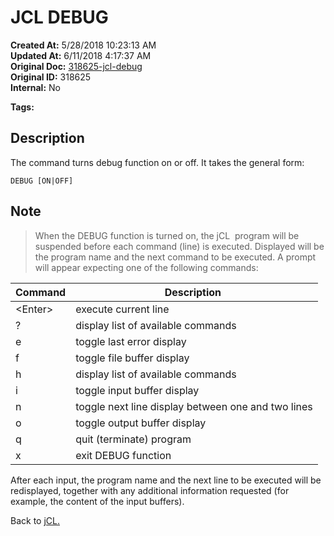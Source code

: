 # JCL DEBUG

**Created At:** 5/28/2018 10:23:13 AM  
**Updated At:** 6/11/2018 4:17:37 AM  
**Original Doc:** [318625-jcl-debug](https://docs.jbase.com/45792-jcl/318625-jcl-debug)  
**Original ID:** 318625  
**Internal:** No  

**Tags:**
<badge text='jcl' vertical='middle' />

## Description

The command turns debug function on or off. It takes the general form:

```
DEBUG [ON|OFF]
```

## Note

> When the DEBUG function is turned on, the jCL  program will be suspended before each command (line) is executed. Displayed will be the program name and the next command to be executed. A prompt will appear expecting one of the following commands:

| Command | Description  |
| --- | --- |
| &lt;Enter&gt; | execute current line |
| ? | display list of available commands |
| e | toggle last error display |
| f | toggle file buffer display |
| h | display list of available commands |
| i | toggle input buffer display |
| n | toggle next line display between one and two lines |
| o | toggle output buffer display |
| q | quit (terminate) program |
| x | exit DEBUG function |

After each input, the program name and the next line to be executed will be redisplayed, together with any additional information requested (for example, the content of the input buffers).

Back to [jCL.](./../README.md)

